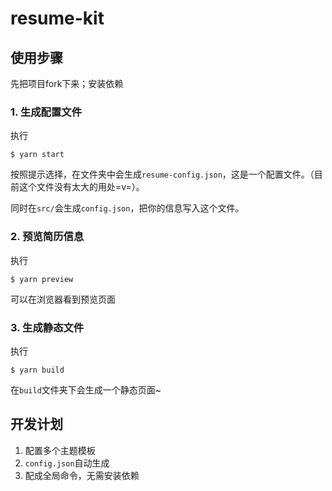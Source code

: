# resume-kit
## 使用步骤
先把项目fork下来；安装依赖

### 1. 生成配置文件
执行
```
$ yarn start
```
按照提示选择，在文件夹中会生成`resume-config.json`，这是一个配置文件。（目前这个文件没有太大的用处=v=）。

同时在`src/`会生成`config.json`，把你的信息写入这个文件。

### 2. 预览简历信息
执行
```
$ yarn preview
```
可以在浏览器看到预览页面
### 3. 生成静态文件
执行
```
$ yarn build
```
在`build`文件夹下会生成一个静态页面~

## 开发计划
1. 配置多个主题模板
2. `config.json`自动生成
3. 配成全局命令，无需安装依赖